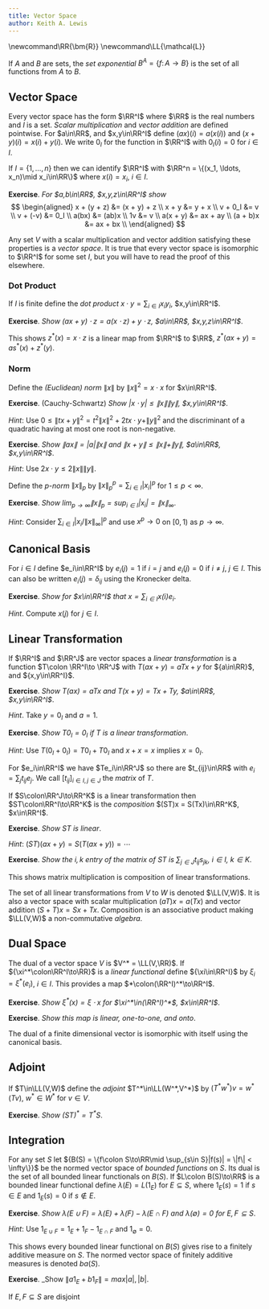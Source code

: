 ```yaml
---
title: Vector Space
author: Keith A. Lewis
---
```


\newcommand\RR{\bm{R}}
\newcommand\LL{\mathcal{L}}

If $A$ and $B$ are sets, the _set exponential_ $B^A = \{f\colon A\to B\}$ is the
set of all functions from $A$ to $B$.

## Vector Space

Every vector space has the form $\RR^I$ where $\RR$ is the real numbers and $I$ is a set.
_Scalar multiplication_ and _vector addition_ are defined pointwise.
For $a\in\RR$, and $x,y\in\RR^I$ define ${(ax)(i) = a(x(i))}$ and ${(x + y)(i) = x(i) + y(i)}$.
We write $0_I$ for the function in $\RR^I$ with $0_I(i) = 0$ for $i\in I$.

If $I = \{1,\ldots,n\}$ then we can identify $\RR^I$ with
$\RR^n = \{(x_1, \ldots, x_n)\mid x_i\in\RR\}$ where $x(i) = x_i$, $i\in I$.

__Exercise__. _For $a,b\in\RR$, $x,y,z\in\RR^I$ show_
$$
\begin{aligned}
x + (y + z) &= (x + y) + z \\
x + y &= y + x \\
v + 0_I &= v \\
v + (-v) &= 0_I \\
a(bx) &= (ab)x \\
1v &= v \\
a(x + y) &= ax + ay \\
(a + b)x &= ax + bx \\
\end{aligned}
$$

Any set $V$ with a scalar multiplication and vector addition satisfying these
properties is a _vector space_. It is true that every 
vector space is isomorphic to $\RR^I$ for some set $I$, but you will have
to read the proof of this elsewhere.

### Dot Product

If $I$ is finite define the _dot product_ $x\cdot y = \sum_{i\in I} x_i y_i$, $x,y\in\RR^I$.

__Exercise__. _Show $(ax + y)\cdot z = a(x\cdot z) + y\cdot z$, $a\in\RR$, $x,y,z\in\RR^I$_.

This shows $z^*(x) = x\cdot z$ is a linear map from $\RR^I$ to $\RR$,
$z^*(ax + y) = as^*(x) + z^*(y)$.

### Norm

Define the _(Euclidean) norm_ $\|x\|$ by $\|x\|^2 = x\cdot x$ for $x\in\RR^I$.

__Exercise__. (Cauchy-Schwartz) _Show $|x\cdot y|\le\|x\|\|y\|$, $x,y\in\RR^I$_.

_Hint_: Use $0\le\|tx + y\|^2 = t^2\|x\|^2 + 2tx\cdot y + \|y\|^2$ and the
discriminant of a quadratic having at most one root is non-negative.

__Exercise__. _Show $\|ax\| = |a|\|x\|$ and $\|x + y\|\le\|x\| + \|y\|$, $a\in\RR$, $x,y\in\RR^I$_.

_Hint_: Use $2x\cdot y\le2\|x\|\|y\|$.

Define the _$p$-norm_ $\|x\|_p$ by $\|x\|_p^p = \sum_{i\in I}|x_i|^p$ for $1 \le p < \infty$.

__Exercise__. _Show $\lim_{p\to\infty}\|x\|_p = \sup_{i\in I}|x_i| = \|x\|_\infty$_.

_Hint_: Consider $\sum_{i\in I} |x_i/\|x\|_\infty|^p$ and use $x^p\to 0$ on $[0,1)$ as $p\to\infty$.

## Canonical Basis

For $i\in I$ define $e_i\in\RR^I$ by $e_i(j) = 1$ if $i = j$ and $e_i(j) = 0$ if $i\not=j$, $j\in I$.
This can also be written $e_i(j) = \delta_{ij}$ using the Kronecker delta.

__Exercise__. _Show for $x\in\RR^I$ that $x = \sum_{i\in I} x(i)e_i$_.

_Hint_. Compute $x(j)$ for $j\in I$.

## Linear Transformation

If $\RR^I$ and $\RR^J$ are vector spaces a _linear transformation_ is a function $T\colon \RR^I\to \RR^J$
with ${T(ax + y) = aTx + y}$ for ${a\in\RR}$, and ${x,y\in\RR^I}$.

__Exercise__. _Show $T(ax) = aTx$ and $T(x + y) = Tx + Ty$, $a\in\RR$, $x,y\in\RR^I$_.

_Hint_. Take $y = 0_I$ and $a = 1$.

__Exercise__. _Show $T0_I = 0_I$ if $T$ is a linear transformation_.

_Hint_: Use $T(0_I + 0_I) = T0_I + T0_I$ and $x + x = x$ implies $x = 0_I$.

For $e_i\in\RR^I$ we have $Te_i\in\RR^J$ so there are $t_{ij}\in\RR$ with
$e_i = \sum_j t_{ij}e_j$. We call $[t_{ij}]_{i\in I, j\in J}$ the _matrix_ of $T$.

If $S\colon\RR^J\to\RR^K$ is a linear transformation then $ST\colon\RR^I\to\RR^K$
is the _composition_ $(ST)x = S(Tx)\in\RR^K$, $x\in\RR^I$.

__Exercise__. _Show $ST$ is linear_.

_Hint_: $(ST)(a x + y) = S(T(ax + y)) = \cdots$

__Exercise__. _Show the $i,k$ entry of the matrix of $ST$ is $\sum_{j\in J}t_{ij}s_{jk}$, $i\in I$, $k\in K$_.

This shows matrix multiplication is composition of linear transformations.

The set of all linear transformations from $V$ to $W$ is denoted $\LL(V,W)$.
It is also a vector space with scalar multiplication $(aT)x = a(Tx)$ and vector addition
$(S + T)x = Sx + Tx$. Composition is an associative product making $\LL(V,W)$ a non-commutative _algebra_.

## Dual Space

The dual of a vector space $V$ is $V^* = \LL(V,\RR)$.
If ${\xi^*\colon\RR^I\to\RR}$ is a _linear functional_ define ${\xi\in\RR^I}$ by ${\xi_i = \xi^*(e_i)}$, $i\in I$.
This provides a map $*\colon(\RR^I)^*\to\RR^I$.

__Exercise__. _Show $\xi^*(x) = \xi\cdot x$ for $\xi^*\in(\RR^I)^*$, $x\in\RR^I$_.

__Exercise__. _Show this map is linear, one-to-one, and onto_.

The dual of a finite dimensional vector is isomorphic with itself using the canonical basis.

## Adjoint

If $T\in\LL(V,W)$ define the _adjoint_ $T^*\in\LL(W^*,V^*)$ by $(T^*w^*)v = w^*(Tv)$, $w^*\in W^*$ for $v\in V$.

__Exercise__. _Show $(ST)^* = T^*S$_.

## Integration

For any set $S$ let ${B(S) = \{f\colon S\to\RR\mid \sup_{s\in S}|f(s)| = \|f\| < \infty\}}$ be the normed
vector space of _bounded functions_ on $S$. Its dual is the set of all bounded linear functionals on $B(S)$.
If $L\colon B(S)\to\RR$ is a bounded linear functional define
$\lambda(E) = L(1_E)$ for $E\subseteq S$, where 
$1_E(s) = 1$ if $s\in E$ and $1_E(s) = 0$ if $s\not\in E$.

__Exercise__. _Show $\lambda(E\cup F) = \lambda(E) + \lambda(F) - \lambda(E\cap F)$ and $\lambda(\emptyset) = 0$
for $E,F\subseteq S$_.

_Hint_: Use $1_{E\cup F} = 1_E + 1_F - 1_{E\cap F}$ and $1_\emptyset = 0$.

This shows every bounded linear functional on $B(S)$ gives rise to a finitely additive measure on $S$.
The normed vector space of finitely additive measures is denoted $ba(S)$.

__Exercise__. _Show $\|a1_E + b1_F\| = max{|a|,|b|}$.

If $E,F\subseteq S$ are disjoint
